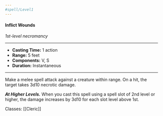 ```yaml
---
#spell/Level1
---
```

#### Inflict Wounds
*1st-level necromancy*
___
- **Casting Time:** 1 action
- **Range:** 5 feet
- **Components:** V, S
- **Duration:** Instantaneous
---
Make a melee spell attack against a creature within range. On a hit, the target takes 3d10 necrotic damage.

***At Higher Levels.*** When you cast this spell using a spell slot of 2nd level or higher, the damage increases by 3d10 for each slot level above 1st.

Classes: [[Cleric]]